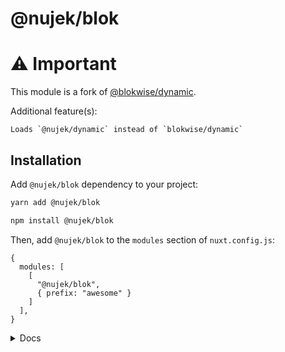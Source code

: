 # @nujek/blok


# ⚠️ Important
This module is a fork of [@blokwise/dynamic](https://github.com/blokwise/dynamic).

Additional feature(s):
 ```
 Loads `@nujek/dynamic` instead of `blokwise/dynamic`
 ```

## Installation

Add `@nujek/blok` dependency to your project:

```bash
yarn add @nujek/blok
```

```bash
npm install @nujek/blok
```

Then, add `@nujek/blok` to the `modules` section of `nuxt.config.js`:

```js[nuxt.config.js]
{
  modules: [
    [
      "@nujek/blok",
      { prefix: "awesome" }
    ]
  ],
}
```

<details><summary>Docs</summary>

Read the official [docs](https://blok.blokwise.io)

## Options

### `prefix`

- Type: `String`
- Default: `''`

The `prefix` can be used to define prefix for the component name. e.g. if prefixed with `'awesome'` the component can be used as `AwesomeBlok`.

Check the [Nuxt.js documentation](https://nuxtjs.org/guides/configuration-glossary/configuration-modules) for more information about installing and using modules in Nuxt.js.

## Usage

Use the `Blok` component to load components according to storyblok schemas:

```vue
<template>
  <Blok :blok="blok" />
</template>

<script>
export default {
  data() {
    return {
      // this is one blok schema
      blok: {
        _uid: "10a9f451-4e30-47e1-ba7a-08d3ac8b3fbe",
        component: "Logo",
        image: {
          filename: "logo.svg",
        },
      },
    };
  },
};
</script>
```

The `Blok` component searches for a loader related to `blok.component` property. If there exists an additional prefix to the component name which is defined in the schema, it can be passed. If there is no prefix provided, it automatically searches for all possible components, with one of the existing prefixes used to load components through `@nuxt/components`.

## Props

### `blok`

- type: `Object|BlokSchema`,
- default: `() => ({})`

The `Blok` lazily loads a dynamic component based on the `blok.component` property.
Every property of the `blok` Object will be searched for possible child blok schema entries. If found, the component renders recursively into a `slot` with the name of respective property.

### `hydration`

- type: `String`,
- default: `'WhenIdle'`
- options: `'WhenIdle'`, `'WhenVisible'`, `'OnInteraction'`, `'Never'`

The `hydration` prop controls how to the component will be hydrated. The hydration will be done with `vue-lazy-hydration` thanks to Markus Oberlehner.
